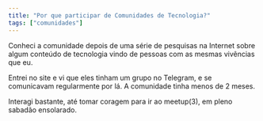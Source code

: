 ```yaml
---
title: "Por que participar de Comunidades de Tecnologia?"
tags: ["comunidades"]
---
```


Conheci a comunidade depois de uma série de pesquisas na Internet sobre algum 
conteúdo de tecnologia vindo de pessoas com as mesmas vivências que eu.

Entrei no site e vi que eles tinham um grupo no Telegram, e se comunicavam regularmente por lá. A comunidade tinha menos de 2 meses.

Interagi bastante, até tomar coragem para ir ao meetup(3), em pleno sabadão 
ensolarado.